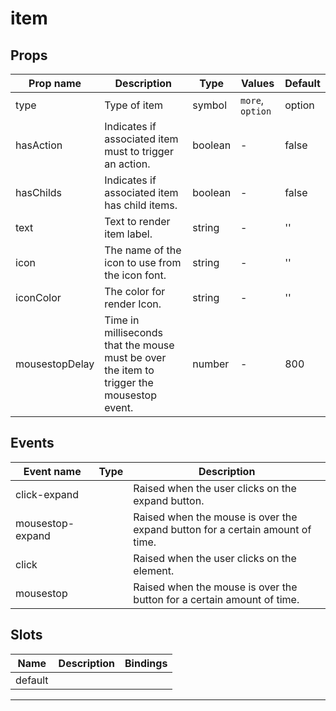 # item

## Props

| Prop name      | Description                                                                               | Type    | Values           | Default |
| -------------- | ----------------------------------------------------------------------------------------- | ------- | ---------------- | ------- |
| type           | Type of item                                                                              | symbol  | `more`, `option` | option  |
| hasAction      | Indicates if associated item must to trigger an action.                                   | boolean | -                | false   |
| hasChilds      | Indicates if associated item has child items.                                             | boolean | -                | false   |
| text           | Text to render item label.                                                                | string  | -                | ''      |
| icon           | The name of the icon to use from the icon font.                                           | string  | -                | ''      |
| iconColor      | The color for render Icon.                                                                | string  | -                | ''      |
| mousestopDelay | Time in milliseconds that the mouse must be over the item to trigger the mousestop event. | number  | -                | 800     |

## Events

| Event name       | Type | Description                                                                   |
| ---------------- | ---- | ----------------------------------------------------------------------------- |
| click-expand     |      | Raised when the user clicks on the expand button.                             |
| mousestop-expand |      | Raised when the mouse is over the expand button for a certain amount of time. |
| click            |      | Raised when the user clicks on the element.                                   |
| mousestop        |      | Raised when the mouse is over the button for a certain amount of time.        |

## Slots

| Name    | Description | Bindings |
| ------- | ----------- | -------- |
| default |             |          |

---
